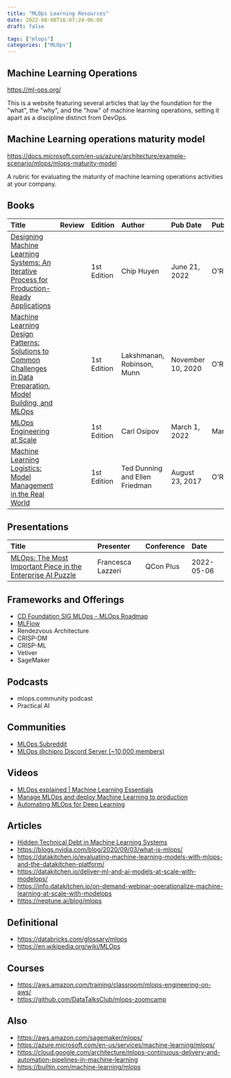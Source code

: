 ```yaml
---
title: "MLOps Learning Resources"
date: 2022-08-08T16:07:24-06:00
draft: false

tags: ["mlops"]
categories: ["MLOps"]
---
```


## Machine Learning Operations

https://ml-ops.org/

This is a website featuring several articles that lay the foundation for the
"what", the "why", and the "how" of machine learning operations, setting it
apart as a discipline distinct from DevOps.


## Machine Learning operations maturity model

https://docs.microsoft.com/en-us/azure/architecture/example-scenario/mlops/mlops-maturity-model

A rubric for evaluating the maturity of machine learning operations activities
at your company.


## Books

| Title | Review | Edition | Author | Pub Date | Publisher |
| :---- | :----- | :------ | :----- | :------- | :-------- |
| [Designing Machine Learning Systems: An Iterative Process for Production-Ready Applications](https://www.amazon.com/Designing-Machine-Learning-Systems-Production-Ready/dp/1098107969) | | 1st Edition | Chip Huyen | June 21, 2022 | O'Reilly |
| [Machine Learning Design Patterns: Solutions to Common Challenges in Data Preparation, Model Building, and MLOps]( https://www.amazon.com/Machine-Learning-Design-Patterns-Preparation/dp/1098115783) | | 1st Edition | Lakshmanan, Robinson, Munn | November 10, 2020 | O'Reilly |
| [MLOps Engineering at Scale](https://www.manning.com/books/mlops-engineering-at-scale?query=mlops) | | 1st Edition | Carl Osipov | March 1, 2022 | Manning |
| [Machine Learning Logistics: Model Management in the Real World](https://www.techrepublic.com/resource-library/ebooks/machine-learning-logistics-model-management-in-the-real-world/) | | 1st Edition | Ted Dunning and Ellen Friedman | August 23, 2017 | O'Reilly |

## Presentations

| Title | Presenter | Conference | Date |
| :---- | :-------- | :--------- | :--- |
| [MLOps: The Most Important Piece in the Enterprise AI Puzzle](file:///Users/aaron-johnson/Downloads/QConPlus2021-FrancescaLazzeri-MLOpsTheMostImportantPieceintheEnterpriseAIPuzzle.pdf) | Francesca Lazzeri | QCon Plus | 2022-05-06 | 


## Frameworks and Offerings

- [CD Foundation SIG MLOps - MLOps Roadmap](https://github.com/cdfoundation/sig-mlops/blob/main/roadmap/2020/MLOpsRoadmap2020.md)
- [MLFlow](https://mlflow.org/)
- Rendezvous Architecture
- CRISP-DM
- CRISP-ML
- Vetiver
- SageMaker


## Podcasts

- mlops.community podcast
- Practical AI


## Communities

- [MLOps Subreddit](https://www.reddit.com/r/mlops/)
- [MLOps @chipro Discord Server (~10,000 members)](https://discord.com/invite/Mw77HPrgjF)


## Videos

- [MLOps explained | Machine Learning Essentials](https://www.youtube.com/watch?v=ZVWg18AXXuE)
- [Manage MLOps and deploy Machine Learning to production](https://www.youtube.com/watch?v=vhYBaxHs2kI)
- [Automating MLOps for Deep Learning](https://www.youtube.com/watch?v=gTGKIAVIgDg)


## Articles

- [Hidden Technical Debt in Machine Learning Systems](http://mng.bz/01jl)
- https://blogs.nvidia.com/blog/2020/09/03/what-is-mlops/
- https://datakitchen.io/evaluating-machine-learning-models-with-mlops-and-the-datakitchen-platform/
- https://datakitchen.io/deliver-ml-and-ai-models-at-scale-with-modelops/
- https://info.datakitchen.io/on-demand-webinar-operationalize-machine-learning-at-scale-with-modelops
- https://neptune.ai/blog/mlops


## Definitional

- https://databricks.com/glossary/mlops
- https://en.wikipedia.org/wiki/MLOps


## Courses

- https://aws.amazon.com/training/classroom/mlops-engineering-on-aws/
- https://github.com/DataTalksClub/mlops-zoomcamp


## Also

- https://aws.amazon.com/sagemaker/mlops/
- https://azure.microsoft.com/en-us/services/machine-learning/mlops/
- https://cloud.google.com/architecture/mlops-continuous-delivery-and-automation-pipelines-in-machine-learning
- https://builtin.com/machine-learning/mlops

